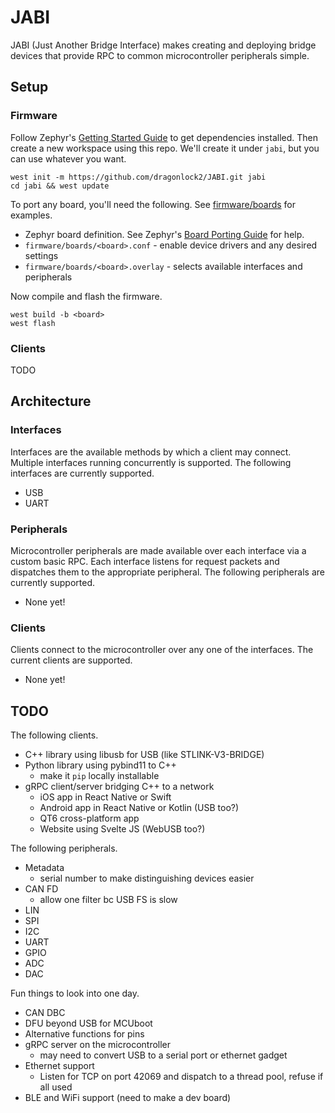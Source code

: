 # JABI

JABI (Just Another Bridge Interface) makes creating and deploying bridge devices that provide RPC to common microcontroller peripherals simple.

## Setup

### Firmware

Follow Zephyr's [Getting Started Guide](https://docs.zephyrproject.org/latest/getting_started/index.html) to get dependencies installed. Then create a new workspace using this repo. We'll create it under `jabi`, but you can use whatever you want.

```
west init -m https://github.com/dragonlock2/JABI.git jabi
cd jabi && west update
```

To port any board, you'll need the following. See [firmware/boards](firmware/boards/) for examples.

- Zephyr board definition. See Zephyr's [Board Porting Guide](https://docs.zephyrproject.org/latest/hardware/porting/board_porting.html) for help.
- `firmware/boards/<board>.conf` - enable device drivers and any desired settings
- `firmware/boards/<board>.overlay` - selects available interfaces and peripherals

Now compile and flash the firmware.

```
west build -b <board>
west flash
```

### Clients

TODO

## Architecture

### Interfaces

Interfaces are the available methods by which a client may connect. Multiple interfaces running concurrently is supported. The following interfaces are currently supported.

- USB
- UART

### Peripherals

Microcontroller peripherals are made available over each interface via a custom basic RPC. Each interface listens for request packets and dispatches them to the appropriate peripheral. The following peripherals are currently supported.

- None yet!

### Clients

Clients connect to the microcontroller over any one of the interfaces. The current clients are supported.

- None yet!

## TODO

The following clients.

- C++ library using libusb for USB (like STLINK-V3-BRIDGE)
- Python library using pybind11 to C++
    - make it `pip` locally installable
- gRPC client/server bridging C++ to a network
    - iOS app in React Native or Swift
    - Android app in React Native or Kotlin (USB too?)
    - QT6 cross-platform app
    - Website using Svelte JS (WebUSB too?)

The following peripherals.

- Metadata
    - serial number to make distinguishing devices easier
- CAN FD
    - allow one filter bc USB FS is slow
- LIN
- SPI
- I2C
- UART
- GPIO
- ADC
- DAC

Fun things to look into one day.

- CAN DBC
- DFU beyond USB for MCUboot
- Alternative functions for pins
- gRPC server on the microcontroller
    - may need to convert USB to a serial port or ethernet gadget
- Ethernet support
    - Listen for TCP on port 42069 and dispatch to a thread pool, refuse if all used
- BLE and WiFi support (need to make a dev board)
